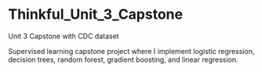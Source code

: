 # Thinkful_Unit_3_Capstone
Unit 3 Capstone with CDC dataset

Supervised learning capstone project where I implement logistic regression,
decision trees, random forest, gradient boosting, and linear regression.

